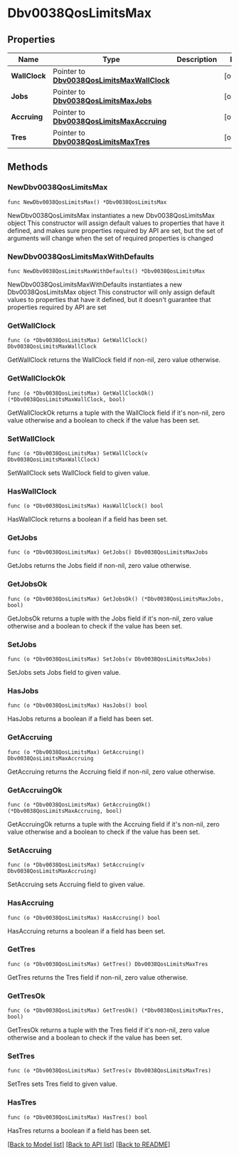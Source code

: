 # Dbv0038QosLimitsMax

## Properties

Name | Type | Description | Notes
------------ | ------------- | ------------- | -------------
**WallClock** | Pointer to [**Dbv0038QosLimitsMaxWallClock**](Dbv0038QosLimitsMaxWallClock.md) |  | [optional] 
**Jobs** | Pointer to [**Dbv0038QosLimitsMaxJobs**](Dbv0038QosLimitsMaxJobs.md) |  | [optional] 
**Accruing** | Pointer to [**Dbv0038QosLimitsMaxAccruing**](Dbv0038QosLimitsMaxAccruing.md) |  | [optional] 
**Tres** | Pointer to [**Dbv0038QosLimitsMaxTres**](Dbv0038QosLimitsMaxTres.md) |  | [optional] 

## Methods

### NewDbv0038QosLimitsMax

`func NewDbv0038QosLimitsMax() *Dbv0038QosLimitsMax`

NewDbv0038QosLimitsMax instantiates a new Dbv0038QosLimitsMax object
This constructor will assign default values to properties that have it defined,
and makes sure properties required by API are set, but the set of arguments
will change when the set of required properties is changed

### NewDbv0038QosLimitsMaxWithDefaults

`func NewDbv0038QosLimitsMaxWithDefaults() *Dbv0038QosLimitsMax`

NewDbv0038QosLimitsMaxWithDefaults instantiates a new Dbv0038QosLimitsMax object
This constructor will only assign default values to properties that have it defined,
but it doesn't guarantee that properties required by API are set

### GetWallClock

`func (o *Dbv0038QosLimitsMax) GetWallClock() Dbv0038QosLimitsMaxWallClock`

GetWallClock returns the WallClock field if non-nil, zero value otherwise.

### GetWallClockOk

`func (o *Dbv0038QosLimitsMax) GetWallClockOk() (*Dbv0038QosLimitsMaxWallClock, bool)`

GetWallClockOk returns a tuple with the WallClock field if it's non-nil, zero value otherwise
and a boolean to check if the value has been set.

### SetWallClock

`func (o *Dbv0038QosLimitsMax) SetWallClock(v Dbv0038QosLimitsMaxWallClock)`

SetWallClock sets WallClock field to given value.

### HasWallClock

`func (o *Dbv0038QosLimitsMax) HasWallClock() bool`

HasWallClock returns a boolean if a field has been set.

### GetJobs

`func (o *Dbv0038QosLimitsMax) GetJobs() Dbv0038QosLimitsMaxJobs`

GetJobs returns the Jobs field if non-nil, zero value otherwise.

### GetJobsOk

`func (o *Dbv0038QosLimitsMax) GetJobsOk() (*Dbv0038QosLimitsMaxJobs, bool)`

GetJobsOk returns a tuple with the Jobs field if it's non-nil, zero value otherwise
and a boolean to check if the value has been set.

### SetJobs

`func (o *Dbv0038QosLimitsMax) SetJobs(v Dbv0038QosLimitsMaxJobs)`

SetJobs sets Jobs field to given value.

### HasJobs

`func (o *Dbv0038QosLimitsMax) HasJobs() bool`

HasJobs returns a boolean if a field has been set.

### GetAccruing

`func (o *Dbv0038QosLimitsMax) GetAccruing() Dbv0038QosLimitsMaxAccruing`

GetAccruing returns the Accruing field if non-nil, zero value otherwise.

### GetAccruingOk

`func (o *Dbv0038QosLimitsMax) GetAccruingOk() (*Dbv0038QosLimitsMaxAccruing, bool)`

GetAccruingOk returns a tuple with the Accruing field if it's non-nil, zero value otherwise
and a boolean to check if the value has been set.

### SetAccruing

`func (o *Dbv0038QosLimitsMax) SetAccruing(v Dbv0038QosLimitsMaxAccruing)`

SetAccruing sets Accruing field to given value.

### HasAccruing

`func (o *Dbv0038QosLimitsMax) HasAccruing() bool`

HasAccruing returns a boolean if a field has been set.

### GetTres

`func (o *Dbv0038QosLimitsMax) GetTres() Dbv0038QosLimitsMaxTres`

GetTres returns the Tres field if non-nil, zero value otherwise.

### GetTresOk

`func (o *Dbv0038QosLimitsMax) GetTresOk() (*Dbv0038QosLimitsMaxTres, bool)`

GetTresOk returns a tuple with the Tres field if it's non-nil, zero value otherwise
and a boolean to check if the value has been set.

### SetTres

`func (o *Dbv0038QosLimitsMax) SetTres(v Dbv0038QosLimitsMaxTres)`

SetTres sets Tres field to given value.

### HasTres

`func (o *Dbv0038QosLimitsMax) HasTres() bool`

HasTres returns a boolean if a field has been set.


[[Back to Model list]](../README.md#documentation-for-models) [[Back to API list]](../README.md#documentation-for-api-endpoints) [[Back to README]](../README.md)


